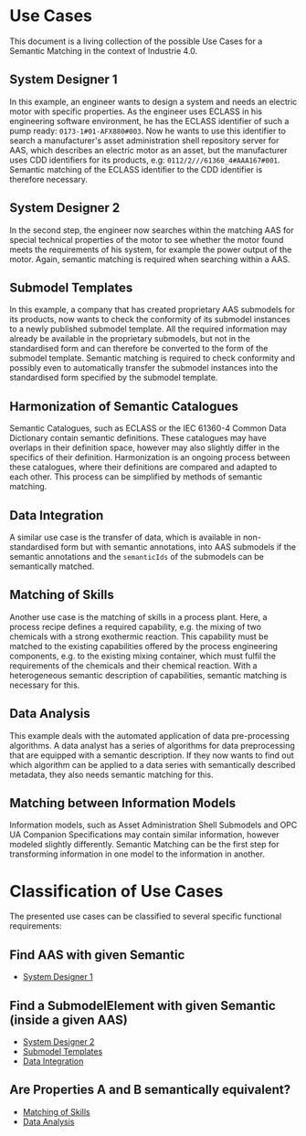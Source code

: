 # Use Cases

This document is a living collection of the possible Use Cases for a Semantic Matching in the context of Industrie 4.0.

## System Designer 1

In this example, an engineer wants to design a system and needs an electric motor with specific properties. 
As the engineer uses ECLASS in his engineering software environment, he has the ECLASS identifier of such a pump ready: `0173-1#01-AFX880#003`.
Now he wants to use this identifier to search a manufacturer's asset administration shell repository server for AAS, which describes an electric motor as an asset, but the manufacturer uses CDD identifiers for its products, e.g: `0112/2///61360_4#AAA167#001`.
Semantic matching of the ECLASS identifier to the CDD identifier is therefore necessary. 

## System Designer 2

In the second step, the engineer now searches within the matching AAS for special technical properties of the motor to see whether the motor found meets the requirements of his system, for example the power output of the motor.
Again, semantic matching is required when searching within a AAS.

## Submodel Templates

In this example, a company that has created proprietary AAS submodels for its products, now wants to check the conformity of its submodel instances to a newly published submodel template.
All the required information may already be available in the proprietary submodels, but not in the standardised form and can therefore be converted to the form of the submodel template. 
Semantic matching is required to check conformity and possibly even to automatically transfer the submodel instances into the standardised form specified by the submodel template.

## Harmonization of Semantic Catalogues
Semantic Catalogues, such as ECLASS or the IEC 61360-4 Common Data Dictionary contain semantic definitions. 
These catalogues may have overlaps in their definition space, however may also slightly differ in the specifics of their definition.
Harmonization is an ongoing process between these catalogues, where their definitions are compared and adapted to each other. 
This process can be simplified by methods of semantic matching. 

## Data Integration

A similar use case is the transfer of data, which is available in non-standardised form but with semantic annotations, into AAS submodels if the semantic annotations and the `semanticIds` of the submodels can be semantically matched.

## Matching of Skills

Another use case is the matching of skills in a process plant. 
Here, a process recipe defines a required capability, e.g. the mixing of two chemicals with a strong exothermic reaction. 
This capability must be matched to the existing capabilities offered by the process engineering components, e.g. to the existing mixing container, which must fulfil the requirements of the chemicals and their chemical reaction.
With a heterogeneous semantic description of capabilities, semantic matching is necessary for this.

## Data Analysis

This example deals with the automated application of data pre-processing algorithms. 
A data analyst has a series of algorithms for data preprocessing that are equipped with a semantic description. 
If they now wants to find out which algorithm can be applied to a data series with semantically described metadata, they also needs semantic matching for this. 

## Matching between Information Models
Information models, such as Asset Administration Shell Submodels and OPC UA Companion Specifications may contain similar information, however modeled slightly differently.
Semantic Matching can be the first step for transforming information in one model to the information in another. 

# Classification of Use Cases

The presented use cases can be classified to several specific functional requirements:

## Find AAS with given Semantic
- [System Designer 1](#system-designer-1)

## Find a SubmodelElement with given Semantic (inside a given AAS) 
- [System Designer 2](#system-designer-2)
- [Submodel Templates](#submodel-templates)
- [Data Integration](#data-integration)

## Are Properties A and B semantically equivalent?
- [Matching of Skills](#matching-of-skills)
- [Data Analysis](#data-analysis)
